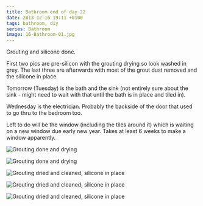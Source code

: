```yaml
---
title: Bathroom end of day 22
date: 2013-12-16 19:11 +0100
tags: bathroom, diy
series: Bathroom
image: 16-Bathroom-01.jpg
---
```


Grouting and silicone done.

First two pics are pre-silicon with the grouting drying so look washed in grey. The last three are afterwards with most of the grout dust removed and the silicone in place.

Tomorrow (Tuesday) is the bath and the sink (not entirely sure about the sink - might need to wait with that until the bath is in place and tiled in).

Wednesday is the electrician. Probably the backside of the door that used to go thru to the bedroom too.

Left to do will be the window (including the tiles around it) which is waiting on a new window due early new year. Takes at least 6 weeks to make a window apparently.

![Grouting done and drying](/images/posts/2013/12/16-Bathroom-01.jpg)

![Grouting done and drying](/images/posts/2013/12/16-Bathroom-02.jpg)

![Grouting dried and cleaned, silicone in place](/images/posts/2013/12/16-Bathroom-03.jpg)

![Grouting dried and cleaned, silicone in place](/images/posts/2013/12/16-Bathroom-04.jpg)

![Grouting dried and cleaned, silicone in place](/images/posts/2013/12/16-Bathroom-05.jpg)
